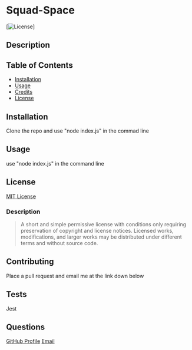 
  # Squad-Space

  [![License](https://img.shields.io/badge/license-MIT-green)]

  ## Description

  ## Table of Contents
  * [Installation](#installation)
  * [Usage](#usage)
  * [Credits](#credits)
  * [License](#license)

  ## Installation
  Clone the repo and use "node index.js" in the commad line

  ## Usage
  use "node index.js" in the command line

  ## License
  [MIT License](https://choosealicense.com/licenses/mit/)
  ### Description
  >A short and simple permissive license with conditions only requiring preservation of copyright and license notices. Licensed works, modifications, and larger works may be distributed under different terms and without source code.

  ## Contributing
  Place a pull request and email me at the link down below

  ## Tests
  Jest

  ## Questions
  [GitHub Profile](github.com/jcorum11)
  [Email](jacob.w.corum@gmail.com)
